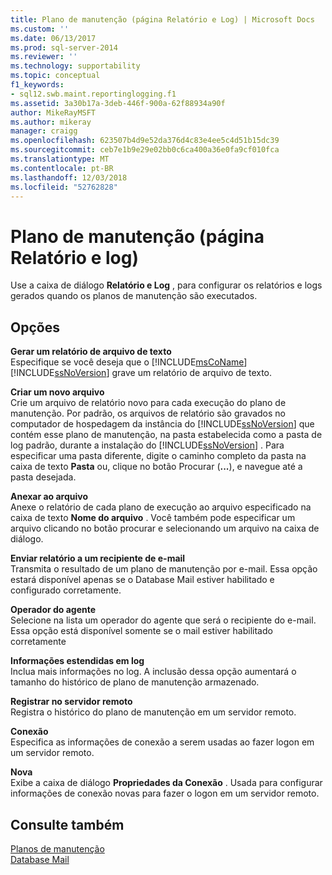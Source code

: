 ```yaml
---
title: Plano de manutenção (página Relatório e Log) | Microsoft Docs
ms.custom: ''
ms.date: 06/13/2017
ms.prod: sql-server-2014
ms.reviewer: ''
ms.technology: supportability
ms.topic: conceptual
f1_keywords:
- sql12.swb.maint.reportinglogging.f1
ms.assetid: 3a30b17a-3deb-446f-900a-62f88934a90f
author: MikeRayMSFT
ms.author: mikeray
manager: craigg
ms.openlocfilehash: 623507b4d9e52da376d4c83e4ee5c4d51b15dc39
ms.sourcegitcommit: ceb7e1b9e29e02bb0c6ca400a36e0fa9cf010fca
ms.translationtype: MT
ms.contentlocale: pt-BR
ms.lasthandoff: 12/03/2018
ms.locfileid: "52762828"
---
```

# <a name="maintenance-plan-reporting-and-logging-page"></a>Plano de manutenção (página Relatório e log)
  Use a caixa de diálogo **Relatório e Log** , para configurar os relatórios e logs gerados quando os planos de manutenção são executados.  
  
## <a name="options"></a>Opções  
 **Gerar um relatório de arquivo de texto**  
 Especifique se você deseja que o [!INCLUDE[msCoName](../../includes/msconame-md.md)] [!INCLUDE[ssNoVersion](../../includes/ssnoversion-md.md)] grave um relatório de arquivo de texto.  
  
 **Criar um novo arquivo**  
 Crie um arquivo de relatório novo para cada execução do plano de manutenção. Por padrão, os arquivos de relatório são gravados no computador de hospedagem da instância do [!INCLUDE[ssNoVersion](../../includes/ssnoversion-md.md)] que contém esse plano de manutenção, na pasta estabelecida como a pasta de log padrão, durante a instalação do [!INCLUDE[ssNoVersion](../../includes/ssnoversion-md.md)] . Para especificar uma pasta diferente, digite o caminho completo da pasta na caixa de texto **Pasta** ou, clique no botão Procurar (**...**), e navegue até a pasta desejada.  
  
 **Anexar ao arquivo**  
 Anexe o relatório de cada plano de execução ao arquivo especificado na caixa de texto **Nome do arquivo** . Você também pode especificar um arquivo clicando no botão procurar e selecionando um arquivo na caixa de diálogo.  
  
 **Enviar relatório a um recipiente de e-mail**  
 Transmita o resultado de um plano de manutenção por e-mail. Essa opção estará disponível apenas se o Database Mail estiver habilitado e configurado corretamente.  
  
 **Operador do agente**  
 Selecione na lista um operador do agente que será o recipiente do e-mail. Essa opção está disponível somente se o mail estiver habilitado corretamente  
  
 **Informações estendidas em log**  
 Inclua mais informações no log. A inclusão dessa opção aumentará o tamanho do histórico de plano de manutenção armazenado.  
  
 **Registrar no servidor remoto**  
 Registra o histórico do plano de manutenção em um servidor remoto.  
  
 **Conexão**  
 Especifica as informações de conexão a serem usadas ao fazer logon em um servidor remoto.  
  
 **Nova**  
 Exibe a caixa de diálogo **Propriedades da Conexão** . Usada para configurar informações de conexão novas para fazer o logon em um servidor remoto.  
  
## <a name="see-also"></a>Consulte também  
 [Planos de manutenção](maintenance-plans.md)   
 [Database Mail](../database-mail/database-mail.md)  
  
  
